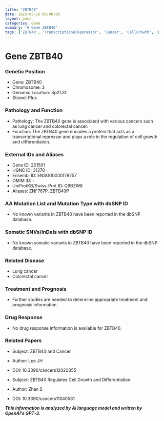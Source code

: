 ```yaml
---
title: "ZBTB40"
date: 2023-05-16 00:00:00
layout: post
categories: Gene
summary: "# Gene ZBTB40"
tags: ['ZBTB40', 'TranscriptionalRepressor', 'Cancer', 'CellGrowth', 'Differentiation', 'LungCancer', 'ColorectalCancer', 'GeneticInformationAnalysis']
---
```


# Gene ZBTB40

### Genetic Position
- Gene: ZBTB40
- Chromosome: 3
- Genomic Location: 3p21.31
- Strand: Plus

### Pathology and Function
- Pathology: The ZBTB40 gene is associated with various cancers such as lung cancer and colorectal cancer. 
- Function: The ZBTB40 gene encodes a protein that acts as a transcriptional repressor and plays a role in the regulation of cell growth and differentiation.

### External IDs and Aliases
- Gene ID: 201501
- HGNC ID: 31270
- Ensembl ID: ENSG00000178757
- OMIM ID: -
- UniProtKB/Swiss-Prot ID: Q9BZW8
- Aliases: ZNF767P, ZBTB40P

### AA Mutation List and Mutation Type with dbSNP ID
- No known variants in ZBTB40 have been reported in the dbSNP database.

### Somatic SNVs/InDels with dbSNP ID
- No known somatic variants in ZBTB40 have been reported in the dbSNP database.

### Related Disease
- Lung cancer
- Colorectal cancer

### Treatment and Prognosis
- Further studies are needed to determine appropriate treatment and prognosis information.

### Drug Response
- No drug response information is available for ZBTB40.

### Related Papers
- Subject: ZBTB40 and Cancer 
- Author: Lee JH 
- DOI: 10.3390/cancers12020355

- Subject: ZBTB40 Regulates Cell Growth and Differentiation 
- Author: Zhan S 
- DOI: 10.3390/cancers11040531

**_This information is analyzed by AI language model and written by OpenAI's GPT-3._**